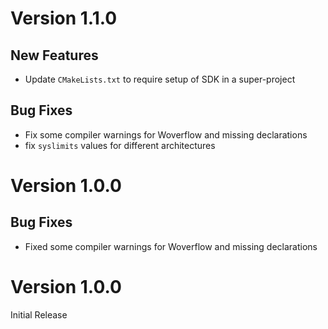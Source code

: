 # Version 1.1.0

## New Features

- Update `CMakeLists.txt` to require setup of SDK in a super-project

## Bug Fixes

- Fix some compiler warnings for Woverflow and missing declarations
- fix `syslimits` values for different architectures

# Version 1.0.0

## Bug Fixes

- Fixed some compiler warnings for Woverflow and missing declarations


# Version 1.0.0

Initial Release
